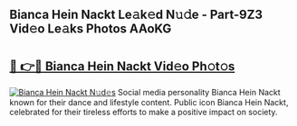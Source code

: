 ## Bianca Hein Nackt Le𝚊k𝚎d N𝚞𝚍e - Part-9Z3 Vid𝚎o Le𝚊ks Photos AAoKG

# <h2><a href="http://fb0pl9c.evod.top/?m=Bianca+Hein+Nackt">🔗 👉🔴 Bianca Hein Nackt Vid𝚎o Ph𝚘t𝚘s</a></h2>

[![Bianca Hein Nackt N𝚞d𝚎s](https://i.imgur.com/8V9OHl7.gif)](http://fb0pl9c.evod.top/?m=Bianca+Hein+Nackt)
Social media personality Bianca Hein Nackt known for their dance and lifestyle content. Public icon Bianca Hein Nackt, celebrated for their tireless efforts to make a positive impact on society. 
